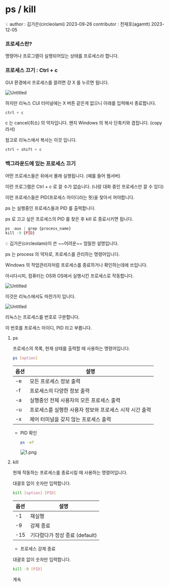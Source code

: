 # ps / kill

<aside>
💡 author : 김가은(circleolami) 2023-09-26
contributor : 전재호(agamtt) 2023-12-05

</aside>

### 프로세스란?

명령어나 프로그램이 실행되어있는 상태를 프로세스라 합니다.

### 프로세스 끄기 : Ctrl + c

GUI 환경에서 프로세스를 끌려면 걍 X 를 누르면 됩니다.

![Untitled](Untitled%20159.png)

하지만 리눅스 CUI 터미널에는 X 버튼 같은게 없으니 아래를 입력해서 종료합니다.

```php
ctrl + c
```

c 는 cancel(취소) 의 약자입니다. 왠지 Windows 의 복사 단축키와 겹칩니다. (copy 라서)

참고로 리눅스에서 복사는 이것 입니다.

```php
ctrl + shift + c
```

### 백그라운드에 있는 프로세스 끄기

어떤 프로세스들은 뒤에서 몰래 실행됩니다. (예를 들어 웹서버)

이런 프로그램은 Ctrl + c 로 끌 수가 없습니다. (나랑 대화 중인 프로세스만 끌 수 있다)

이런 프로세스들은 PID(프로세스 아이디라는 뜻)을 찾아서 꺼야합니다.

ps 는 실행중인 프로세스들과 PID 를 출력합니다.

ps 로 끄고 싶은 프로세스의 PID 를 찾은 후 kill 로 종료시키면 됩니다.

```php
ps -aux | grep {process_name}
kill -9 {PID}
```

<aside>
💡 김가은(circleolami)이 쓴 ~~어려운~~ 엄밀한 설명입니다.

</aside>

ps 는 process 의 약자로, 프로세스를 관리하는 명령어입니다.

Windows 의 작업관리자처럼 프로세스를 종료하거나 확인하는데에 쓰입니다.

아시다시피, 컴퓨터는 OS와 OS에서 실행시킨 프로세스로 작동합니다.

![Untitled](Untitled%20160.png)

이것은 리눅스에서도 마찬가지 입니다.

![Untitled](Untitled%20161.png)

리눅스는 프로세스를 번호로 구분합니다.

이 번호를 프로세스 아이디, PID 라고 부릅니다.

1. ps
    
    프로세스의 목록, 현재 상태를 출력할 때 사용하는 명령어입니다. 
    
    ```bash
    ps [option]
    ```
    
    | 옵션 | 설명 |
    | --- | --- |
    | -e | 모든 프로세스 정보 출력 |
    | -f | 프로세스의 다양한 정보 출력 |
    | -a | 실행중인 전체 사용자의 모든 프로세스 출력 |
    | -u | 프로세스를 실행한 사용자 정보와 프로세스 시작 시간 출력 |
    | -x | 제어 터미널을 갖지 않는 프로세스 출력  |
    - PID 확인
        
        ```bash
        ps -ef 
        ```
        
        ![1.png](1.png)
        
2. kill
    
    현재 작동하는 프로세스를 종료시킬 때 사용하는 명령어입니다.
    
    대괄호 없이 숫자만 입력합니다.
    
    ```bash
    kill [option] [PID]
    ```
    
    | 옵션 | 설명 |
    | --- | --- |
    | -1 | 재실행 |
    | -9 | 강제 종료 |
    | -15 | 기다렸다가 정상 종료 (default)  |
    - 프로세스 강제 종료
    
    대괄호 없이 숫자만 입력합니다.
    
    ```bash
    kill -9 [PID]
    ```
    
    계속